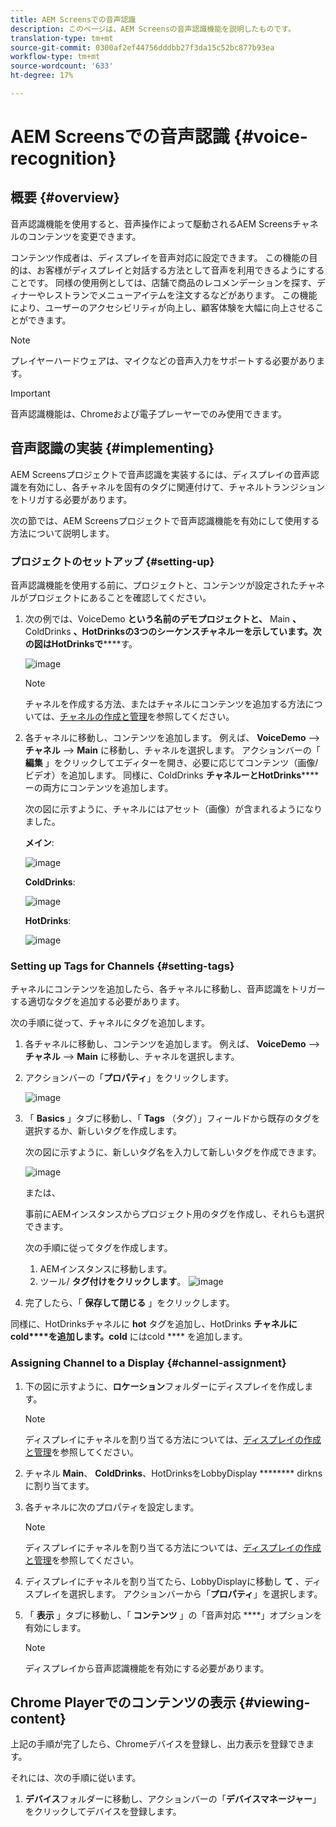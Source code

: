 ```yaml
---
title: AEM Screensでの音声認識
description: このページは、AEM Screensの音声認識機能を説明したものです。
translation-type: tm+mt
source-git-commit: 0300af2ef44756dddbb27f3da15c52bc877b93ea
workflow-type: tm+mt
source-wordcount: '633'
ht-degree: 17%

---
```



# AEM Screensでの音声認識 {#voice-recognition}

## 概要 {#overview}

音声認識機能を使用すると、音声操作によって駆動されるAEM Screensチャネルのコンテンツを変更できます。

コンテンツ作成者は、ディスプレイを音声対応に設定できます。 この機能の目的は、お客様がディスプレイと対話する方法として音声を利用できるようにすることです。 同様の使用例としては、店舗で商品のレコメンデーションを探す、ディナーやレストランでメニューアイテムを注文するなどがあります。 この機能により、ユーザーのアクセシビリティが向上し、顧客体験を大幅に向上させることができます。


>[!NOTE]
>プレイヤーハードウェアは、マイクなどの音声入力をサポートする必要があります。

>[!IMPORTANT]
> 音声認識機能は、Chromeおよび電子プレーヤーでのみ使用できます。

## 音声認識の実装 {#implementing}


AEM Screensプロジェクトで音声認識を実装するには、ディスプレイの音声認識を有効にし、各チャネルを固有のタグに関連付けて、チャネルトランジションをトリガする必要があります。

次の節では、AEM Screensプロジェクトで音声認識機能を有効にして使用する方法について説明します。

### プロジェクトのセットアップ {#setting-up}

音声認識機能を使用する前に、プロジェクトと、コンテンツが設定されたチャネルがプロジェクトにあることを確認してください。

1. 次の例では、VoiceDemo **という名前のデモプロジェクトと、** Main **、** ColdDrinks **、HotDrinksの3つのシーケンスチャネルーを示しています。次の図はHotDrinksで******&#x200B;す。

   ![image](assets/voice-recognition/vr-1.png)

   >[!NOTE]
   >
   >チャネルを作成する方法、またはチャネルにコンテンツを追加する方法については、[チャネルの作成と管理](/help/user-guide/managing-channels.md)を参照してください。

1. 各チャネルに移動し、コンテンツを追加します。 例えば、 **VoiceDemo** —> **チャネル** —> **Main** に移動し、チャネルを選択します。 アクションバーの「 **編集** 」をクリックしてエディターを開き、必要に応じてコンテンツ（画像/ビデオ）を追加します。 同様に、ColdDrinks **チャネルーとHotDrinks****** ーの両方にコンテンツを追加します。

   次の図に示すように、チャネルにはアセット（画像）が含まれるようになりました。

   **メイン**:

   ![image](assets/voice-recognition/vr-4.png)

   **ColdDrinks**:

   ![image](assets/voice-recognition/vr-3.png)

   **HotDrinks**:

   ![image](assets/voice-recognition/vr-2.png)

### Setting up Tags for Channels {#setting-tags}

チャネルにコンテンツを追加したら、各チャネルに移動し、音声認識をトリガーする適切なタグを追加する必要があります。

次の手順に従って、チャネルにタグを追加します。

1. 各チャネルに移動し、コンテンツを追加します。 例えば、 **VoiceDemo** —> **チャネル** —> **Main** に移動し、チャネルを選択します。

1. アクションバーの「**プロパティ**」をクリックします。

   ![image](assets/voice-recognition/vr-5.png)

1. 「 **Basics** 」タブに移動し、「 **Tags** （タグ）」フィールドから既存のタグを選択するか、新しいタグを作成します。

   次の図に示すように、新しいタグ名を入力して新しいタグを作成できます。

   ![image](assets/voice-recognition/vr-6.png)

   または、

   事前にAEMインスタンスからプロジェクト用のタグを作成し、それらも選択できます。

   次の手順に従ってタグを作成します。

   1. AEMインスタンスに移動します。
   1. ツール/ **タグ付けをクリックします**。
      ![image](assets/voice-recognition/vr-7.png)

1. 完了したら、「 **保存して閉じる** 」をクリックします。

同様に、HotDrinksチャネルに **hot** タグを追加し、HotDrinks **チャネルにcold****を追加します。cold** にはcold **** を追加します。

### Assigning Channel to a Display {#channel-assignment}

1. 下の図に示すように、**ロケーション**&#x200B;フォルダーにディスプレイを作成します。

   >[!NOTE]
   >
   >ディスプレイにチャネルを割り当てる方法については、[ディスプレイの作成と管理](/help/user-guide/managing-displays.md)を参照してください。

1. チャネル **Main**、 **ColdDrinks**、HotDrinksをLobbyDisplay ******** dirknsに割り当てます。


1. 各チャネルに次のプロパティを設定します。

   >[!NOTE]
   >
   >ディスプレイにチャネルを割り当てる方法については、[ディスプレイの作成と管理](/help/user-guide/managing-displays.md)を参照してください。

1. ディスプレイにチャネルを割り当てたら、LobbyDisplayに移動し **て** 、ディスプレイを選択します。 アクションバーから「**プロパティ**」を選択します。

1. 「 **表示** 」タブに移動し、「 **コンテンツ** 」の「音声対応 ****」オプションを有効にします。

   >[!NOTE]
   >ディスプレイから音声認識機能を有効にする必要があります。

## Chrome Playerでのコンテンツの表示 {#viewing-content}

上記の手順が完了したら、Chromeデバイスを登録し、出力表示を登録できます。

それには、次の手順に従います。

1. **デバイス**&#x200B;フォルダーに移動し、アクションバーの「**デバイスマネージャー**」をクリックしてデバイスを登録します。







